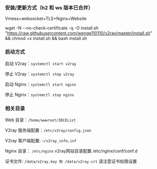 ### 安装/更新方式（h2 和 ws 版本已合并）
Vmess+websocket+TLS+Nginx+Website

wget -N --no-check-certificate -q -O install.sh "https://raw.githubusercontent.com/wenge110110/v2ray/master/install.sh" && chmod +x install.sh && bash install.sh

### 启动方式

启动 V2ray：`systemctl start v2ray`

停止 V2ray：`systemctl stop v2ray`

启动 Nginx：`systemctl start nginx`

停止 Nginx：`systemctl stop nginx`

### 相关目录

Web 目录：`/home/wwwroot/3DCEList`

V2ray 服务端配置：`/etc/v2ray/config.json`

V2ray 客户端配置: `~/v2ray_info.inf`

Nginx 目录： `/etc/nginx` v2ray网站目录配置 /etc/nginx/conf/conf.d

证书文件: `/data/v2ray.key 和 /data/v2ray.crt` 请注意证书权限设置


